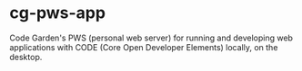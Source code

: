 # cg-pws-app
 Code Garden's PWS (personal web server) for running and developing web applications with CODE (Core Open Developer Elements) locally, on the desktop.
